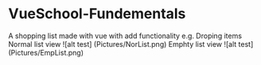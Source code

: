 # VueSchool-Fundementals
 A shopping list made with vue with add functionality e.g. Droping items 
Normal list view 
![alt test] (Pictures/NorList.png)
Emphty list view
![alt test] (Pictures/EmpList.png)
